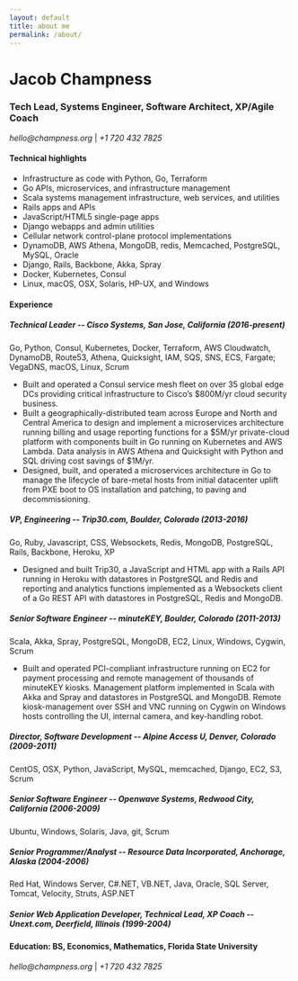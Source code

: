 ```yaml
---
layout: default
title: about me
permalink: /about/
---
```


# Jacob Champness
### Tech Lead, Systems Engineer, Software Architect, XP/Agile Coach

_hello@champness.org_ \| _+1 720 432 7825_

#### Technical highlights
* Infrastructure as code with Python, Go, Terraform
* Go APIs, microservices, and infrastructure management
* Scala systems management infrastructure, web services, and utilities 
* Rails apps and APIs
* JavaScript/HTML5 single-page apps 
* Django webapps and admin utilities 
* Cellular network control-plane protocol implementations 
* DynamoDB, AWS Athena, MongoDB, redis, Memcached, PostgreSQL, MySQL, Oracle 
* Django, Rails, Backbone, Akka, Spray
* Docker, Kubernetes, Consul
* Linux, macOS, OSX, Solaris, HP-UX, and Windows

#### Experience
##### Technical Leader -- Cisco Systems, San Jose, California (2016-present)
Go, Python, Consul, Kubernetes, Docker, Terraform, AWS Cloudwatch, DynamoDB, Route53, Athena, Quicksight, IAM, SQS, SNS, ECS, Fargate; VegaDNS, macOS, Linux, Scrum
- Built and operated a Consul service mesh fleet on over 35 global edge DCs providing critical infrastructure to Cisco’s $800M/yr cloud security business.
- Built a geographically-distributed team across Europe and North and Central America to design and implement a microservices architecture running billing and usage reporting functions for a $5M/yr private-cloud platform with components built in Go running on Kubernetes and AWS Lambda.  Data analysis in AWS Athena and Quicksight with Python and SQL driving cost savings of $1M/yr.  
- Designed, built, and operated a microservices architecture in Go to manage the lifecycle of bare-metal hosts from initial datacenter uplift from PXE boot to OS installation and patching, to paving and decommissioning.

##### VP, Engineering -- Trip30.com, Boulder, Colorado (2013-2016)
Go, Ruby, Javascript, CSS, Websockets, Redis, MongoDB, PostgreSQL, Rails, Backbone, Heroku, XP
- Designed and built Trip30, a JavaScript and HTML app with a Rails API running in Heroku with datastores in PostgreSQL and Redis and reporting and analytics functions implemented as a Websockets client of a Go REST API with datastores in PostgreSQL, Redis and MongoDB.

##### Senior Software Engineer -- minuteKEY, Boulder, Colorado (2011-2013)
Scala, Akka, Spray, PostgreSQL, MongoDB, EC2, Linux, Windows, Cygwin, Scrum
- Built and operated PCI-compliant infrastructure running on EC2 for payment processing and remote management of thousands of minuteKEY kiosks. Management platform implemented in Scala with Akka and Spray and datastores in PostgreSQL and MongoDB.  Remote kiosk-management over SSH and VNC running on Cygwin on Windows hosts controlling the UI, internal camera, and key-handling robot.

##### Director, Software Development -- Alpine Access U, Denver, Colorado (2009-2011)
CentOS, OSX, Python, JavaScript, MySQL, memcached, Django, EC2, S3, Scrum

##### Senior Software Engineer -- Openwave Systems, Redwood City, California (2006-2009)
Ubuntu, Windows, Solaris, Java, git, Scrum

##### Senior Programmer/Analyst -- Resource Data Incorporated, Anchorage, Alaska (2004-2006)
Red Hat, Windows Server, C#.NET, VB.NET, Java, Oracle, SQL Server, Tomcat, Velocity, Struts, ASP.NET

##### Senior Web Application Developer, Technical Lead, XP Coach -- Unext.com, Deerfield, Illinois (1999-2004)

#### Education: BS, Economics, Mathematics, Florida State University 

_hello@champness.org_ \| _+1 720 432 7825_
